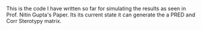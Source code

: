 This is the code I have written so far for simulating the results as seen in Prof. Nitin Gupta's Paper. Its its current state it can generate the a PRED and Corr Sterotypy matrix.